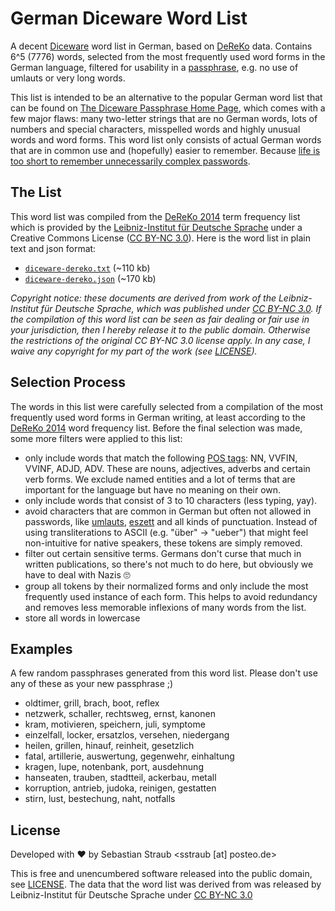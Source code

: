 # German Diceware Word List

A decent [Diceware](https://en.wikipedia.org/wiki/Diceware) word list in German, based on [DeReKo](https://www1.ids-mannheim.de/kl/projekte/methoden/derewo.html) data. Contains 6^5 (7776) words, selected from the most frequently used word forms in the German language, filtered for usability in a [passphrase](https://en.wikipedia.org/wiki/Passphrase), e.g. no use of umlauts or very long words.

This list is intended to be an alternative to the popular German word list that can be found on [The Diceware Passphrase Home Page](https://theworld.com/~reinhold/diceware.html), which comes with a few major flaws: many two-letter strings that are no German words, lots of numbers and special characters, misspelled words and highly unusual words and word forms. This word list only consists of actual German words that are in common use and (hopefully) easier to remember. Because [life is too short to remember unnecessarily complex passwords](https://xkcd.com/936/).

## The List

This word list was compiled from the [DeReKo 2014](https://www1.ids-mannheim.de/kl/projekte/methoden/derewo.html) term frequency list which is provided by the [Leibniz-Institut für Deutsche Sprache](https://www1.ids-mannheim.de/) under a Creative Commons License ([CC BY-NC 3.0](https://creativecommons.org/licenses/by-nc/3.0/)). Here is the word list in plain text and json format:

* [`diceware-dereko.txt`](./diceware-dereko.txt) (~110 kb)
* [`diceware-dereko.json`](./diceware-dereko.json) (~170 kb)

*Copyright notice: these documents are derived from work of the Leibniz-Institut für Deutsche Sprache, which was published under [CC BY-NC 3.0](https://creativecommons.org/licenses/by-nc/3.0/). If the compilation of this word list can be seen as fair dealing or fair use in your jurisdiction, then I hereby release it to the public domain. Otherwise the restrictions of the original CC BY-NC 3.0 license apply. In any case, I waive any copyright for my part of the work (see [LICENSE](./LICENSE)).*

## Selection Process

The words in this list were carefully selected from a compilation of the most frequently used word forms in German writing, at least according to the [DeReKo 2014](https://www1.ids-mannheim.de/kl/projekte/methoden/derewo.html) word frequency list. Before the final selection was made, some more filters were applied to this list:

* only include words that match the following [POS tags](https://en.wikipedia.org/wiki/Part-of-speech_tagging): NN, VVFIN, VVINF, ADJD, ADV. These are nouns, adjectives, adverbs and certain verb forms. We exclude named entities and a lot of terms that are important for the language but have no meaning on their own.
* only include words that consist of 3 to 10 characters (less typing, yay).
* avoid characters that are common in German but often not allowed in passwords, like [umlauts](https://en.wikipedia.org/wiki/Umlaut_(linguistics)), [eszett](https://en.wikipedia.org/wiki/%C3%9F) and all kinds of punctuation. Instead of using transliterations to ASCII (e.g. "über" -> "ueber") that might feel non-intuitive for native speakers, these tokens are simply removed.
* filter out certain sensitive terms. Germans don't curse that much in written publications, so there's not much to do here, but obviously we have to deal with Nazis 🙄
* group all tokens by their normalized forms and only include the most frequently used instance of each form. This helps to avoid redundancy and removes less memorable inflexions of many words from the list.
* store all words in lowercase

## Examples

A few random passphrases generated from this word list. Please don't use any of these as your new passphrase ;)

* oldtimer, grill, brach, boot, reflex
* netzwerk, schaller, rechtsweg, ernst, kanonen
* kram, motivieren, speichern, juli, symptome
* einzelfall, locker, ersatzlos, versehen, niedergang
* heilen, grillen, hinauf, reinheit, gesetzlich
* fatal, artillerie, auswertung, gegenwehr, einhaltung
* kragen, lupe, notenbank, port, ausdehnung
* hanseaten, trauben, stadtteil, ackerbau, metall
* korruption, antrieb, judoka, reinigen, gestatten
* stirn, lust, bestechung, naht, notfalls

## License

Developed with ❤ by Sebastian Straub <sstraub [at] posteo.de>

This is free and unencumbered software released into the public domain, see [LICENSE](./LICENSE). The data that the word list was derived from was released by Leibniz-Institut für Deutsche Sprache under [CC BY-NC 3.0](https://creativecommons.org/licenses/by-nc/3.0/)
